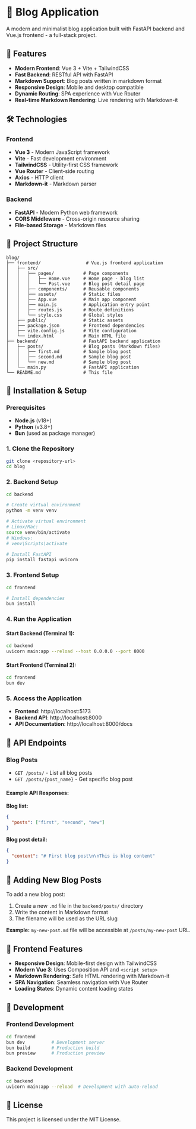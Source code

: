 # 📝 Blog Application

A modern and minimalist blog application built with FastAPI backend and Vue.js frontend - a full-stack project.

## 🚀 Features

- **Modern Frontend**: Vue 3 + Vite + TailwindCSS
- **Fast Backend**: RESTful API with FastAPI
- **Markdown Support**: Blog posts written in markdown format
- **Responsive Design**: Mobile and desktop compatible
- **Dynamic Routing**: SPA experience with Vue Router
- **Real-time Markdown Rendering**: Live rendering with Markdown-it

## 🛠️ Technologies

### Frontend
- **Vue 3** - Modern JavaScript framework
- **Vite** - Fast development environment
- **TailwindCSS** - Utility-first CSS framework
- **Vue Router** - Client-side routing
- **Axios** - HTTP client
- **Markdown-it** - Markdown parser

### Backend
- **FastAPI** - Modern Python web framework
- **CORS Middleware** - Cross-origin resource sharing
- **File-based Storage** - Markdown files

## 📂 Project Structure

```
blog/
├── frontend/                 # Vue.js frontend application
│   ├── src/
│   │   ├── pages/           # Page components
│   │   │   ├── Home.vue     # Home page - blog list
│   │   │   └── Post.vue     # Blog post detail page
│   │   ├── components/      # Reusable components
│   │   ├── assets/          # Static files
│   │   ├── App.vue          # Main app component
│   │   ├── main.js          # Application entry point
│   │   ├── routes.js        # Route definitions
│   │   └── style.css        # Global styles
│   ├── public/              # Static assets
│   ├── package.json         # Frontend dependencies
│   ├── vite.config.js       # Vite configuration
│   └── index.html           # Main HTML file
├── backend/                 # FastAPI backend application
│   ├── posts/               # Blog posts (Markdown files)
│   │   ├── first.md         # Sample blog post
│   │   ├── second.md        # Sample blog post
│   │   └── new.md           # Sample blog post
│   └── main.py              # FastAPI application
└── README.md                # This file
```

## 🚀 Installation & Setup

### Prerequisites
- **Node.js** (v18+)
- **Python** (v3.8+)
- **Bun** (used as package manager)

### 1. Clone the Repository
```bash
git clone <repository-url>
cd blog
```

### 2. Backend Setup
```bash
cd backend

# Create virtual environment
python -m venv venv

# Activate virtual environment
# Linux/Mac:
source venv/bin/activate
# Windows:
# venv\Scripts\activate

# Install FastAPI
pip install fastapi uvicorn
```

### 3. Frontend Setup
```bash
cd frontend

# Install dependencies
bun install
```

### 4. Run the Application

#### Start Backend (Terminal 1):
```bash
cd backend
uvicorn main:app --reload --host 0.0.0.0 --port 8000
```

#### Start Frontend (Terminal 2):
```bash
cd frontend
bun dev
```

### 5. Access the Application
- **Frontend**: http://localhost:5173
- **Backend API**: http://localhost:8000
- **API Documentation**: http://localhost:8000/docs

## 📝 API Endpoints

### Blog Posts
- `GET /posts/` - List all blog posts
- `GET /posts/{post_name}` - Get specific blog post

#### Example API Responses:

**Blog list:**
```json
{
  "posts": ["first", "second", "new"]
}
```

**Blog post detail:**
```json
{
  "content": "# First blog post\n\nThis is blog content"
}
```

## 📄 Adding New Blog Posts

To add a new blog post:

1. Create a new `.md` file in the `backend/posts/` directory
2. Write the content in Markdown format
3. The filename will be used as the URL slug

**Example:** `my-new-post.md` file will be accessible at `/posts/my-new-post` URL.

## 🎨 Frontend Features

- **Responsive Design**: Mobile-first design with TailwindCSS
- **Modern Vue 3**: Uses Composition API and `<script setup>`
- **Markdown Rendering**: Safe HTML rendering with Markdown-it
- **SPA Navigation**: Seamless navigation with Vue Router
- **Loading States**: Dynamic content loading states

## 🔧 Development

### Frontend Development
```bash
cd frontend
bun dev          # Development server
bun build        # Production build
bun preview      # Production preview
```

### Backend Development
```bash
cd backend
uvicorn main:app --reload  # Development with auto-reload
```

## 📄 License

This project is licensed under the MIT License.
